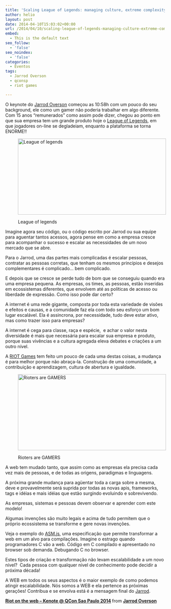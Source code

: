 ```yaml
---
title: 'Scaling League of Legends: managing culture, extreme complexity and 30 million active users'
author: helio
layout: post
date: 2014-04-10T15:03:02+00:00
url: /2014/04/10/scaling-league-of-legends-managing-culture-extreme-complexity-and-30-million-active-users/
embed:
  - This is the default text
seo_follow:
  - 'false'
seo_noindex:
  - 'false'
categories:
  - Eventos
tags:
  - Jarrod Overson
  - qconsp
  - riot games

---
```

O keynote do [Jarrod Overson][1] começou as 10:58h com um pouco do seu background, ele como um gamer não poderia trabalhar em algo diferente. Com 15 anos &#8220;remunerados&#8221; como assim pode dizer, chegou ao ponto em que sua empresa tem um grande produto hoje o [League of Legends][2], em que jogadores on-line se degladeiam, enquanto a plataforma se torna ENORME!!<figure id="attachment_825" style="width: 468px" class="wp-caption aligncenter">

[<img class="size-full wp-image-825" alt="League of legends" src="/uploads/2014/04/League-of-legends-3.jpg" width="468" height="240" srcset="/uploads/2014/04/League-of-legends-3.jpg 468w, /uploads/2014/04/League-of-legends-3-300x153.jpg 300w" sizes="(max-width: 468px) 100vw, 468px" />][3]<figcaption class="wp-caption-text">League of legends</figcaption></figure> 

Imagine agora seu código, ou o código escrito por Jarrod ou sua equipe para aguentar tantos acessos, agora pense em como a empresa cresce para acompanhar o sucesso e escalar as necessidades de um novo mercado que se abre.

Para o Jarrod, uma das partes mais complicadas é escalar pessoas, contratar as pessoas corretas, que tenham os mesmos princípios e desejos complementares é complicado&#8230; bem complicado.

E depois que se cresce se perde tudo de bom que se conseguiu quando era uma empresa pequena. As empresas, os times, as pessoas, estão inseridas em ecossistemas diferentes, que envolvem até as políticas de acesso ou liberdade de expressão. Como isso pode dar certo?

A internet é uma rede gigante, composta por toda esta variedade de visões e efeitos e causas, e a comunidade faz ela com todo seu esforço um bom lugar escalável. Ela é assincrona, por necessidade, tudo deve estar ativo, mas como trazer isso para empresas?

A internet é cega para classe, raça e espécie,  e achar o valor nesta diversidade é mais que necessária para escalar sua empresa e produto, porque suas vivências e a cultura agregada eleva debates e criações a um outro nível.

A [RIOT Games][4] tem feito um pouco de cada uma destas coisas, a mudança é para melhor porque não abraça-la. Construção de uma comunidade, a contribuição e aprendizagem, cultura de abertura e igualdade.<figure id="attachment_827" style="width: 468px" class="wp-caption aligncenter">

[<img class="size-full wp-image-827" alt="Rioters are GAMERS" src="/uploads/2014/04/rioters.png" width="468" height="240" srcset="/uploads/2014/04/rioters.png 468w, /uploads/2014/04/rioters-300x153.png 300w" sizes="(max-width: 468px) 100vw, 468px" />][5]<figcaption class="wp-caption-text">Rioters are GAMERS</figcaption></figure> 

A web tem mudado tanto, que assim como as empresas ela precisa cada vez mais de pessoas, e de todas as origens, paradigmas e linguagens.

A próxima grande mudança para agüentar toda a carga sobre a mesma, deve e provavelmente será suprida por todas as novas apis, frameworks, tags e idéias e mais idéias que estão surgindo evoluindo e sobrevivendo.

As empresas, sistemas e pessoas devem observar e aprender com este modelo!

Algumas invenções são muito legais e acima de tudo permitem que o próprio ecossistema se transforme e gere novas invenções.

Veja o exemplo do [ASM.js][6], uma especificação que permite transformar a web em um alvo para compilações. Imagine o estrago quando programadores C vão a web. Código em C compilado e apresentado no browser sob demanda. Debugando C no browser.

Estes tipos de criação e transformação não levam escalabilidade a um novo nível?  Cada pessoa com qualquer nível de conhecimento pode decidir a próxima década!

A WEB em todos os seus aspectos é o maior exemplo de como podemos atingir escalabilidade. Nós somos a WEB e ela pertence as próximas gerações! Contribua e se envolva está é a mensagem final do [Jarrod][7].

<div style="margin-bottom:5px">
  <strong> <a href="https://www.slideshare.net/JarrodOverson/riot-on-the-web-kenote-qcon-sao-paulo-2014" title="Riot on the web - Kenote @ QCon Sao Paulo 2014" target="_blank">Riot on the web &#8211; Kenote @ QCon Sao Paulo 2014</a> </strong> from <strong><a href="http://www.slideshare.net/JarrodOverson" target="_blank">Jarrod Overson</a></strong>
</div>

 [1]: http://qconsp.com/user/jarrod-overson
 [2]: http://na.leagueoflegends.com/ "League of Legends"
 [3]: /uploads/2014/04/League-of-legends-3.jpg
 [4]: http://www.riotgames.com/ "Riot Game"
 [5]: /uploads/2014/04/rioters.png
 [6]: http://asmjs.org/ "ASM.js"
 [7]: https://twitter.com/jsoverson "Jarred Overson - Twitter"